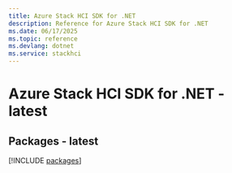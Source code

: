 ```yaml
---
title: Azure Stack HCI SDK for .NET
description: Reference for Azure Stack HCI SDK for .NET
ms.date: 06/17/2025
ms.topic: reference
ms.devlang: dotnet
ms.service: stackhci
---
```

# Azure Stack HCI SDK for .NET - latest
## Packages - latest
[!INCLUDE [packages](stack-hci-index.md)]